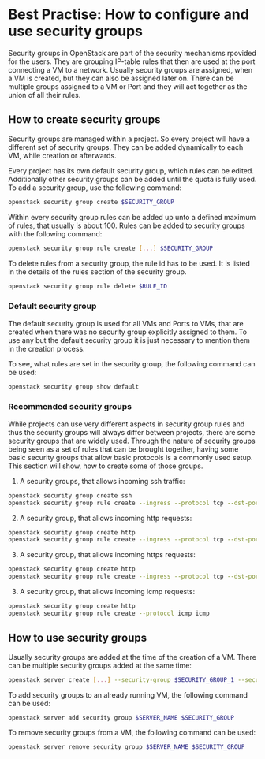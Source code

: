 # Best Practise: How to configure and use security groups

Security groups in OpenStack are part of the security mechanisms rpovided for the users.
They are grouping IP-table rules that then are used at the port connecting a VM to a network.
Usually security groups are assigned, when a VM is created, but they can also be assigned later on.
There can be multiple groups assigned to a VM or Port and they will act together as the union of all their rules.

## How to create security groups

Security groups are managed within a project.
So every project will have a different set of security groups.
They can be added dynamically to each VM, while creation or afterwards.

Every project has its own default security group, which rules can be edited.
Additionally other security groups can be added until the quota is fully used.
To add a security group, use the following command:

```bash
openstack security group create $SECURITY_GROUP
```

Within every security group rules can be added up unto a defined maximum of rules, that usually is about 100.
Rules can be added to security groups with the following command:

```bash
openstack security group rule create [...] $SECURITY_GROUP
```

To delete rules from a security group, the rule id has to be used.
It is listed in the details of the rules section of the security group.

```bash
openstack security group rule delete $RULE_ID
```

### Default security group

The default security group is used for all VMs and Ports to VMs, that are created when there was no security group explicitly assigned to them.
To use any but the default security group it is just necessary to mention them in the creation process.

To see, what rules are set in the security group, the following command can be used:

```bash
openstack security group show default
```

### Recommended security groups

While projects can use very different aspects in security group rules and thus the security groups will always differ between projects, there are some security groups that are widely used.
Through the nature of security groups being seen as a set of rules that can be brought together, having some basic security groups that allow basic protocols is a commonly used setup.
This section will show, how to create some of those groups.

1. A security groups, that allows incoming ssh traffic:

```bash
openstack security group create ssh
openstack security group rule create --ingress --protocol tcp --dst-port 22 ssh
```

2. A security group, that allows incoming http requests:

```bash
openstack security group create http
openstack security group rule create --ingress --protocol tcp --dst-port 80 http
```

3. A security group, that allows incoming https requests:

```bash
openstack security group create http
openstack security group rule create --ingress --protocol tcp --dst-port 443 https
```

3. A security group, that allows incoming icmp requests:

```bash
openstack security group create http
openstack security group rule create --protocol icmp icmp
```

## How to use security groups

Usually security groups are added at the time of the creation of a VM.
There can be multiple security groups added at the same time:

```bash
openstack server create [...] --security-group $SECURITY_GROUP_1 --security-group $SECURITY_GROUP_2 $SERVER_NAME
```

To add security groups to an already running VM, the following command can be used:

```bash
openstack server add security group $SERVER_NAME $SECURITY_GROUP 
```

To remove security groups from a VM, the following command can be used:

```bash
openstack server remove security group $SERVER_NAME $SECURITY_GROUP 
```
